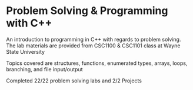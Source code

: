 # Problem Solving & Programming with C++
An introduction to programming in C++ with regards to problem solving.
The lab materials are provided from CSC1100 & CSC1101 class at Wayne State University

Topics covered are structures, functions, enumerated types, arrays, loops, branching, and file input/output

Completed 22/22 problem solving labs and 2/2 Projects
